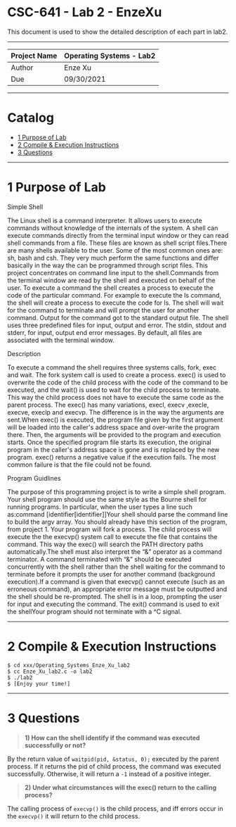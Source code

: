 CSC-641 - Lab 2 - EnzeXu
===========================
This document is used to show the detailed description of each part in lab2.

****
 
| Project Name | Operating Systems - Lab2 |
| ---- | ---- |
| Author | Enze Xu |
| Due | 09/30/2021 |

****
# Catalog

* [1 Purpose of Lab](#1-purpose-of-lab)
* [2 Compile & Execution Instructions](#2-compile--execution-instructions)
* [3 Questions](#3-questions)

****

# 1 Purpose of Lab
Simple Shell

The Linux shell is a command interpreter.  It allows users to execute commands without knowledge of the internals of the system. A shell can execute commands directly from the terminal input window or they can read shell commands from a file. These files are known as shell script files.There are many shells available to the user. Some of the most common ones are: sh, bash and csh.  They very much perform the same functions and differ basically in the way the can be programmed through script files. This project concentrates on command line input to the shell.Commands from the terminal window are read by the shell and executed on behalf of the user. To execute a command the shell creates a process to execute the code of the particular command.  For example to execute the ls command, the shell will create a process to execute the code for ls.  The shell will wait for the command to terminate and will prompt the user for another command. Output for the command got to the standard output file. The shell uses three predefined files for input, output and error. The stdin, stdout and stderr, for input, output end error messages. By default, all files are associated with the terminal window.

Description

To execute a command the shell requires three systems calls, fork, exec and wait. The fork system call is used to create a process. exec() is used to overwrite the code of the child process with the code of the command to be executed, and the wait() is used to wait for the child process to terminate. This way the child process does not have to execute the same code as the parent process. The exec() has many variations, execl, execv ,execle, execve, execlp and execvp. The difference is in the way the arguments are sent.When exec() is executed, the program file given by the first argument will be loaded into the caller's address space and over-write the program there. Then, the arguments will be provided to the program and execution starts. Once the specified program file starts its execution, the original program in the caller's address space is gone and is replaced by the new program. exec() returns a negative value if the execution fails. The most common failure is that the file could not be found.

Program Guidlines

The purpose of this programming project is to write a simple shell program. Your shell program should use the same style as the Bourne shell for running programs.  In particular, when the user types a line such as:command  [identifier[identifier]]Your shell should parse the command line to build  the argv array. You should already have this section of the program, from project 1.   Your program will fork a process. The child process will execute the  the execvp() system call to execute the file that contains the command. This way the exec() will search the PATH directory paths automatically.The shell must also interpret the   “&”  operator as a command terminator.  A command terminated with “&” should be executed concurrently with the shell rather than the shell waiting for the command to terminate before it prompts the user for another command (background execution).If a command is given that execvp() cannot execute (such as an erroneous command), an appropriate error message must be outputted and the shell should be re-prompted. 
The shell is in a loop, prompting the user for input and executing the command. The exit()  command is used to exit the shellYour program should not terminate with a  ^C signal.

****

# 2 Compile & Execution Instructions
```shell
$ cd xxx/Operating_Systems_Enze_Xu_lab2
$ cc Enze_Xu_lab2.c -o lab2
$ ./lab2
$ [Enjoy your time!]
```

****

# 3 Questions
> **1) How can the shell identify if the command was executed successfully or not?**

By the return value of `waitpid(pid, &status, 0);` executed by the parent process. If it returns the pid of child process, the command was executed successfully. Otherwise, it will return a `-1` instead of a positive integer.

> **2) Under what circumstances will the exec() return to the calling process?**

The calling process of `execvp()` is the child process, and iff errors occur in the `execvp()` it will return to the child process.


